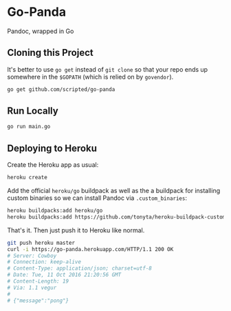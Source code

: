 # Go-Panda

Pandoc, wrapped in Go

## Cloning this Project

It's better to use `go get` instead of `git clone` so that your repo ends up
somewhere in the `$GOPATH` (which is relied on by `govendor`).

``` bash
go get github.com/scripted/go-panda
```

## Run Locally

``` bash
go run main.go
```

## Deploying to Heroku

Create the Heroku app as usual:

``` bash
heroku create
```

Add the official `heroku/go` buildpack as well as the a buildpack for installing
custom binaries so we can install Pandoc via `.custom_binaries`:

``` bash
heroku buildpacks:add heroku/go
heroku buildpacks:add https://github.com/tonyta/heroku-buildpack-custom-binaries#v1.0.0
```

That's it. Then just push it to Heroku like normal.

``` bash
git push heroku master
curl -i https://go-panda.herokuapp.com/HTTP/1.1 200 OK
# Server: Cowboy
# Connection: keep-alive
# Content-Type: application/json; charset=utf-8
# Date: Tue, 11 Oct 2016 21:20:56 GMT
# Content-Length: 19
# Via: 1.1 vegur
#
# {"message":"pong"}
```
